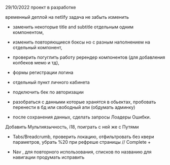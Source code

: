 29/10/2022 проект в разработке

временный деплой на netlify
задача не забыть изменить

<!--  -->

- заменить некоторые title and subtitle отдельным одним компонентом,
- изменить повторяющиеся боксы но с разным наполнением на отдельный компонент,
- проверить погуглить работу ререндер компонентов (для добавления колбеков мемо и тд),

- формы регистрации логина
- отдельный пункт личного кабинета
- подключить бек по авторизации

- разобраться с данными которые хранятся в обьектах, пробовать перенести в бд или свободный апи (обдумать админку)
- после сохранения данных, сделать запросы Лоадеры Ошибки.

Добавить Мультиязычность, i18, поиграть с ней же с Путями

<!--  -->

- Tabs/Breadcrumb, проверить локацию, отфильтровать без квери параметров, убрать %20 при рефреше страницы // Complete +

- Nav , для повторного использования, списков по названию для навигации продумать исправить
